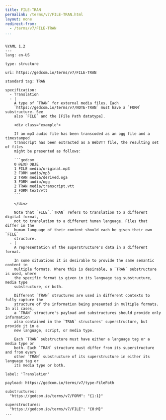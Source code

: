 ```yaml
---
title: FILE-TRAN
permalink: /terms/v7/FILE-TRAN.html
layout: none
redirect-from:
  - /terms/v7/FILE-TRAN
...
```


```

%YAML 1.2
---
lang: en-US

type: structure

uri: https://gedcom.io/terms/v7/FILE-TRAN

standard tag: TRAN

specification:
  - Translation
  - |
    A type of `TRAN` for external media files. Each
    `https://gedcom.io/terms/v7/NOTE-TRAN` must have a `FORM` substructure. See
    also `FILE` and the [File Path datatype].
    
    <div class="example">
    
    If an mp3 audio file has been transcoded as an ogg file and a timestamped
    transcript has been extracted as a WebVTT file, the resulting set of files
    might be presented as follows:
    
    ```gedcom
    0 @EX@ OBJE
    1 FILE media/original.mp3
    2 FORM audio/mp3
    2 TRAN media/derived.oga
    3 FORM audio/ogg
    2 TRAN media/transcript.vtt
    3 FORM text/vtt
    ```
    
    </div>
    
    Note that `FILE`.`TRAN` refers to translation to a different digital format,
    not to translation to a different human language. Files that differ in the
    human language of their content should each be given their own `FILE`
    structure.
  - |
    A representation of the superstructure's data in a different format.
    
    In some situations it is desirable to provide the same semantic content in
    multiple formats. Where this is desirable, a `TRAN` substructure is used, where
    the specific format is given in its language tag substructure, media type
    substructure, or both.
    
    Different `TRAN` structures are used in different contexts to fully capture the
    structure of the information being presented in multiple formats. In all cases,
    a `TRAN` structure's payload and substructures should provide only information
    also contained in the `TRAN` structures' superstructure, but provide it in a
    new language, script, or media type.
    
    Each `TRAN` substructure must have either a language tag or a media type or
    both. Each `TRAN` structure must differ from its superstructure and from every
    other `TRAN` substructure of its superstructure in either its language tag or
    its media type or both.

label: 'Translation'

payload: https://gedcom.io/terms/v7/type-FilePath

substructures:
  "https://gedcom.io/terms/v7/FORM": "{1:1}"

superstructures:
  "https://gedcom.io/terms/v7/FILE": "{0:M}"
...

```
